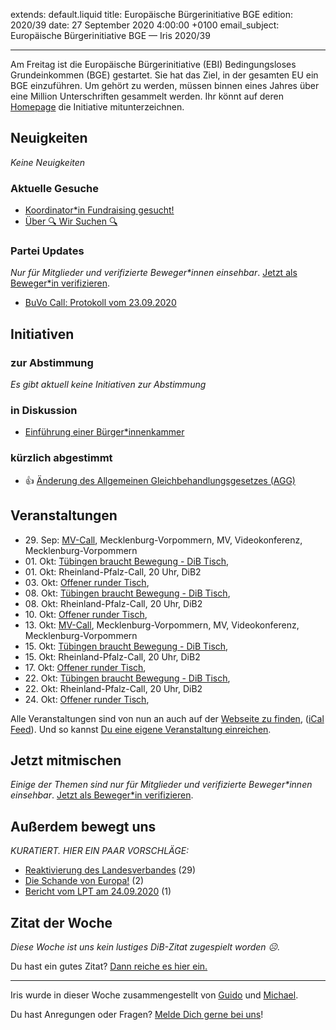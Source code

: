 
extends: default.liquid
title: Europäische Bürgerinitiative BGE
edition: 2020/39
date: 27 September 2020 4:00:00 +0100
email_subject: Europäische Bürgerinitiative BGE — Iris 2020/39

---
Am Freitag ist die Europäische Bürgerinitiative (EBI) Bedingungsloses Grundeinkommen (BGE) gestartet. Sie hat das Ziel, in der gesamten EU ein BGE einzuführen. Um gehört zu werden, müssen binnen eines Jahres über eine Million Unterschriften gesammelt werden. Ihr könnt auf deren [Homepage](https://www.ebi-grundeinkommen.de/) die Initiative mitunterzeichnen.

## Neuigkeiten

_Keine Neuigkeiten_

### Aktuelle Gesuche

 - [Koordinator*in Fundraising gesucht!](https://marktplatz.bewegung.jetzt/t/koordinator-in-fundraising-gesucht/35505)
 - [Über 🔍 Wir Suchen 🔍](https://marktplatz.bewegung.jetzt/t/ueber-wir-suchen/8837)

### Partei Updates

_Nur für Mitglieder und verifizierte Beweger\*innen einsehbar_. [Jetzt als Beweger\*in verifizieren](https://bewegung.jetzt/bewegerin-werden/).

 - [BuVo Call: Protokoll vom 23.09.2020](https://marktplatz.bewegung.jetzt/t/buvo-call-protokoll-vom-23-09-2020/35522)

## Initiativen

### zur Abstimmung
_Es gibt aktuell keine Initiativen zur Abstimmung_

### in Diskussion
 - [Einführung einer Bürger*innenkammer](https://abstimmen.bewegung.jetzt/initiative/303-einfuhrung-einer-burgerinnenkammer)

### kürzlich abgestimmt

 - 👍 [Änderung des Allgemeinen Gleichbehandlungsgesetzes (AGG)](https://abstimmen.bewegung.jetzt/initiative/301-anderung-des-allgemeinen-gleichbehandlungsgesetzes-agg)


## Veranstaltungen

 - 29.&nbsp;Sep: [MV-Call](https://bewegung.jetzt/veranstaltungen/mv-call/), Mecklenburg-Vorpommern, MV, Videokonferenz, Mecklenburg-Vorpommern
 - 01.&nbsp;Okt: [Tübingen braucht Bewegung - DiB Tisch](https://bewegung.jetzt/veranstaltungen/tuebingen-braucht-bewegung-dib-tisch-2-2020-10-01/), 
 - 01.&nbsp;Okt: Rheinland-Pfalz-Call, 20 Uhr, DiB2
 - 03.&nbsp;Okt: [Offener runder Tisch](https://bewegung.jetzt/veranstaltungen/offener-runder-tisch-2020-10-03/), 
 - 08.&nbsp;Okt: [Tübingen braucht Bewegung - DiB Tisch](https://bewegung.jetzt/veranstaltungen/tuebingen-braucht-bewegung-dib-tisch-2-2020-10-08/), 
 - 08.&nbsp;Okt: Rheinland-Pfalz-Call, 20 Uhr, DiB2
 - 10.&nbsp;Okt: [Offener runder Tisch](https://bewegung.jetzt/veranstaltungen/offener-runder-tisch-2020-10-10/), 
 - 13.&nbsp;Okt: [MV-Call](https://bewegung.jetzt/veranstaltungen/mv-call/), Mecklenburg-Vorpommern, MV, Videokonferenz, Mecklenburg-Vorpommern
 - 15.&nbsp;Okt: [Tübingen braucht Bewegung - DiB Tisch](https://bewegung.jetzt/veranstaltungen/tuebingen-braucht-bewegung-dib-tisch-2-2020-10-15/),
 - 15.&nbsp;Okt: Rheinland-Pfalz-Call, 20 Uhr, DiB2 
 - 17.&nbsp;Okt: [Offener runder Tisch](https://bewegung.jetzt/veranstaltungen/offener-runder-tisch-2020-10-17/), 
 - 22.&nbsp;Okt: [Tübingen braucht Bewegung - DiB Tisch](https://bewegung.jetzt/veranstaltungen/tuebingen-braucht-bewegung-dib-tisch-2-2020-10-22/), 
 - 22.&nbsp;Okt: Rheinland-Pfalz-Call, 20 Uhr, DiB2
 - 24.&nbsp;Okt: [Offener runder Tisch](https://bewegung.jetzt/veranstaltungen/offener-runder-tisch-2020-10-24/), 


Alle Veranstaltungen sind von nun an auch auf der [Webseite zu finden](https://bewegung.jetzt/veranstaltungen/), ([iCal Feed](https://bewegung.jetzt/?ical=1)). Und so kannst [Du eine eigene Veranstaltung einreichen](https://marktplatz.bewegung.jetzt/t/eine-veranstaltung-auf-der-webseite-einreichen/21379).

## Jetzt mitmischen

_Einige der Themen sind nur für Mitglieder und verifizierte Beweger\*innen einsehbar_. [Jetzt als Beweger\*in verifizieren](https://bewegung.jetzt/bewegerin-werden/).


## Außerdem bewegt uns

_KURATIERT. HIER EIN PAAR VORSCHLÄGE:_
 - [Reaktivierung des Landesverbandes](https://marktplatz.bewegung.jetzt/t/reaktivierung-des-landesverbandes/35477) (29)
 - [Die Schande von Europa!](https://marktplatz.bewegung.jetzt/t/die-schande-von-europa/35474) (2)
 - [Bericht vom LPT am 24.09.2020](https://marktplatz.bewegung.jetzt/t/bericht-vom-lpt-am-24-09-2020/35536) (1)


## Zitat der Woche
_Diese Woche ist uns kein lustiges DiB-Zitat zugespielt worden ☹._

Du hast ein gutes Zitat? [Dann reiche es hier ein.](https://marktplatz.bewegung.jetzt/t/lustige-dib-zitate/10175)


---

Iris wurde in dieser Woche zusammengestellt von [Guido](https://marktplatz.bewegung.jetzt/u/Guido/) und [Michael](https://marktplatz.bewegung.jetzt/u/MichaelVoss/).

Du hast Anregungen oder Fragen? [Melde Dich gerne bei uns](https://marktplatz.bewegung.jetzt/t/neu-iris-die-woechtliche-zusammenfasssung-zum-sonntagsbrunch/10990)!

